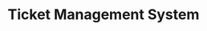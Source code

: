 ---
title: "Ticket Management System"
description: "A ticket queue management system simulating concert entry based on ticket priority and arrival time. Implemented dual backends using heap and linked list–based priority queues."
image:
    url: ""
    alt: "LCD displaying \"Hello World\" connected to Arduino board"
link: ""
tags: [collaboration, web-design]
---